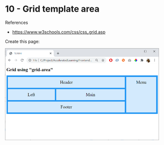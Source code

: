 # 10 - Grid template area

References
- https://www.w3schools.com/css/css_grid.asp

Create this page:

![](img/10.png)